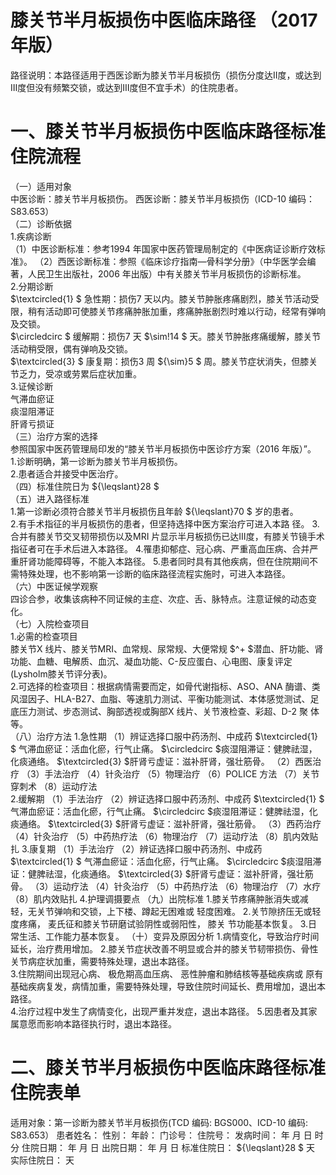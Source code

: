 # 膝关节半月板损伤中医临床路径  （2017 年版）  
路径说明：本路径适用于西医诊断为膝关节半月板损伤（损伤分度达Ⅱ度，或达到Ⅲ度但没有频繁交锁，或达到Ⅲ度但不宜手术）的住院患者。  
# 一、膝关节半月板损伤中医临床路径标准住院流程  
（一）适用对象  
中医诊断：膝关节半月板损伤。 西医诊断：膝关节半月板损伤（ICD-10 编码：S83.653）  
（二）诊断依据  
1.疾病诊断  
（1）中医诊断标准：参考1994 年国家中医药管理局制定的《中医病证诊断疗效标准》。 （2）西医诊断标准：参照《临床诊疗指南—骨科学分册》（中华医学会编著，人民卫生出版社，2006 年出版）中有关膝关节半月板损伤的诊断标准。  
2.分期诊断  
$\textcircled{1} $ 急性期：损伤7 天以内。膝关节肿胀疼痛剧烈，膝关节活动受限，稍有活动即可使膝关节疼痛肿胀加重，疼痛肿胀剧烈时难以行动，经常有弹响及交锁。  
$\circledcirc $ 缓解期：损伤7 天 $\sim\!14 $ 天。膝关节肿胀疼痛缓解，膝关节活动稍受限，偶有弹响及交锁。  
$\textcircled{3} $ 康复期：损伤3 周 ${\sim}5 $ 周。膝关节症状消失，但膝关节乏力，受凉或劳累后症状加重。  
3.证候诊断  
气滞血瘀证  
痰湿阻滞证  
肝肾亏损证  
（三）治疗方案的选择  
参照国家中医药管理局印发的“膝关节半月板损伤中医诊疗方案（2016 年版）”。  
1.诊断明确，第一诊断为膝关节半月板损伤。  
2.患者适合并接受中医治疗。  
（四）标准住院日为 ${\leqslant}28 $  
（五）进入路径标准  
1.第一诊断必须符合膝关节半月板损伤且年龄 ${\leqslant}70 $ 岁的患者。  
2.有手术指征的半月板损伤的患者，但坚持选择中医方案治疗可进入本路 径。 3.合并有膝关节交叉韧带损伤以及MRI 片显示半月板损伤已达Ⅲ度，有膝关节镜手术指征者可在手术后进入本路径。  4.罹患抑郁症、冠心病、严重高血压病、合并严重肝肾功能障碍等，不能入本路径。 5.患者同时具有其他疾病，但在住院期间不需特殊处理，也不影响第一诊断的临床路径流程实施时，可进入本路径。  
（六）中医证候学观察  
四诊合参，收集该病种不同证候的主症、次症、舌、脉特点。注意证候的动态变化。  
（七）入院检查项目  
1.必需的检查项目  
膝关节X 线片、膝关节MRI、血常规、尿常规、大便常规 $^+ $潜血、肝功能、肾功能、血糖、电解质、血沉、凝血功能、C-反应蛋白、心电图、康复评定(Lysholm膝关节评分表)。  
2.可选择的检查项目：根据病情需要而定，如骨代谢指标、ASO、ANA 酶谱、类风湿因子、HLA-B27、血脂、等速肌力测试、平衡功能测试、本体感觉测试、足底压力测试、步态测试、胸部透视或胸部X 线片、关节液检查、彩超、D-2 聚 体等。  
（八）治疗方法 1.急性期 （1）辨证选择口服中药汤剂、中成药 $\textcircled{1} $ 气滞血瘀证：活血化瘀，行气止痛。  $\circledcirc $痰湿阻滞证：健脾祛湿，化痰通络。 $\textcircled{3} $肝肾亏虚证：滋补肝肾，强壮筋骨。 （2）西医治疗 （3）手法治疗 （4）针灸治疗 （5）物理治疗 （6）POLICE 方法 （7）关节穿刺术 （8）运动疗法  
2.缓解期 （1）手法治疗 （2）辨证选择口服中药汤剂、中成药 $\textcircled{1} $ 气滞血瘀证：活血化瘀，行气止痛。  $\circledcirc $痰湿阻滞证：健脾祛湿，化痰通络。 $\textcircled{3} $肝肾亏虚证：滋补肝肾，强壮筋骨。 （3）西药治疗 （4）针灸治疗 （5）中药热疗法 （6）物理治疗 （7）运动疗法 （8）肌内效贴扎 3.康复期 （1）手法治疗 （2）辨证选择口服中药汤剂、中成药 $\textcircled{1} $ 气滞血瘀证：活血化瘀，行气止痛。  $\circledcirc $痰湿阻滞证：健脾祛湿，化痰通络。 $\textcircled{3} $肝肾亏虚证：滋补肝肾，强壮筋骨。 （3）运动疗法 （4）针灸治疗 （5）中药热疗法 （6）物理治疗 （7）水疗 （8）肌内效贴扎 4.护理调摄要点 （九）出院标准 1.膝关节疼痛肿胀消失或减轻，无关节弹响和交锁，上下楼、蹲起无困难或 轻度困难。 2.关节隙挤压无或轻度疼痛， 麦氏征和膝关节研磨试验阴性或弱阳性， 膝关 节功能基本恢复。 3.日常生活、工作能力基本恢复。 （十）变异及原因分析 1.病情变化，导致治疗时间延长，治疗费用增加。 2.膝关节症状改善不明显或合并的膝关节韧带损伤、骨性关节病症状加重，需要特殊处理，退出本路径。  
3.住院期间出现冠心病、 极危期高血压病、 恶性肿瘤和肺结核等基础疾病或 原有基础疾病复发，病情加重，需要特殊处理，导致住院时间延长、费用增加，退出本路径。  
4.治疗过程中发生了病情变化，出现严重并发症，退出本路径。 5.因患者及其家属意愿而影响本路径执行时，退出本路径。  
# 二、膝关节半月板损伤中医临床路径标准住院表单  
适用对象：第一诊断为膝关节半月板损伤(TCD 编码: BGS000、ICD-10 编码: S83.653） 患者姓名：          性别：    年龄：    门诊号：         住院号：            发病时间：   年  月  日  时  分  住院日期：   年  月  日 出院日期：   年  月   日      标准住院日： ${\leqslant}28 $ 天              实际住院日：      天  
